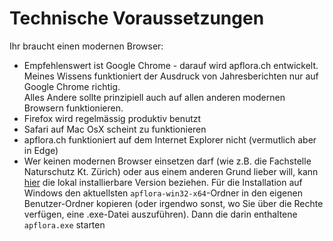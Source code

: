 # Technische Voraussetzungen

Ihr braucht einen modernen Browser:

* Empfehlenswert ist Google Chrome - darauf wird apflora.ch entwickelt.<br/>
  Meines Wissens funktioniert der Ausdruck von Jahresberichten nur auf Google Chrome richtig.<br/>
  Alles Andere sollte prinzipiell auch auf allen anderen modernen Browsern funktionieren.
* Firefox wird regelmässig produktiv benutzt
* Safari auf Mac OsX scheint zu funktionieren
* apflora.ch funktioniert auf dem Internet Explorer nicht (vermutlich aber in Edge)
* Wer keinen modernen Browser einsetzen darf (wie z.B. die Fachstelle Naturschutz Kt. Zürich) oder aus einem anderen Grund lieber will, kann [hier](https://www.dropbox.com/sh/5ar4f0fu5uqvhar/AADJmUo_9pakOnjL_U27EpQMa?dl=0) die lokal installierbare Version beziehen. Für die Installation auf Windows den aktuellsten `apflora-win32-x64`-Ordner in den eigenen Benutzer-Ordner kopieren (oder irgendwo sonst, wo Sie über die Rechte verfügen, eine .exe-Datei auszuführen). Dann die darin enthaltene `apflora.exe` starten